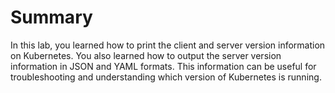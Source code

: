 # Summary

In this lab, you learned how to print the client and server version information on Kubernetes. You also learned how to output the server version information in JSON and YAML formats. This information can be useful for troubleshooting and understanding which version of Kubernetes is running.
